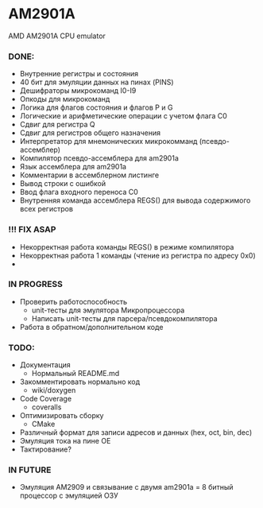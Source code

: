 # AM2901A
AMD AM2901A CPU emulator

### DONE:
- Внутренние регистры и состояния
- 40 бит для эмуляции данных на пинах (PINS)
- Дешифраторы микрокоманд I0-I9
- Опкоды для микрокоманд
- Логика для флагов состояния и флагов P и G
- Логические и арифметические операции с учетом флага C0
- Сдвиг для регистра Q
- Сдвиг для регистров общего назначения
- Интерпретатор для мнемонических микрокомманд (псевдо-ассемблер)
- Компилятор псевдо-ассемблера для am2901a
- Язык ассемблера для am2901a
- Комментарии в ассемблерном листинге
- Вывод строки с ошибкой
- Ввод флага входного переноса C0
- Внутренняя команда ассемблера REGS() для вывода содержимого всех регистров

### !!! FIX ASAP
- Некорректная работа команды REGS() в режиме компилятора
- Некорректная работа 1 команды (чтение из регистра по адресу 0x0)
- 

### IN PROGRESS
- Проверить работоспособность
	- unit-тесты для эмулятора Микропроцессора
	- Написать unit-тесты для парсера/псевдокомпилятора
- Работа в обратном/дополнительном коде

### TODO:
- Документация 
	- Нормальный README.md
- Закомментировать нормально код
	- wiki/doxygen
- Code Coverage
	- coveralls
- Оптимизировать сборку
	- CMake
- Различный формат для записи адресов и данных (hex, oct, bin, dec)
- Эмуляция тока на пине OE
- Тактирование?

### IN FUTURE
- Эмуляция AM2909 и связывание с двумя am2901a = 8 битный процессор с эмуляцией ОЗУ
